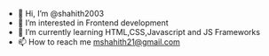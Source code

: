- 👋 Hi, I’m @shahith2003
- 👀 I’m interested in Frontend development
- 🌱 I’m currently learning HTML,CSS,Javascript and JS Frameworks
- 📫 How to reach me mshahith21@gmail.com

<!---
shahith2003/shahith2003 is a ✨ special ✨ repository because its `README.md` (this file) appears on your GitHub profile.
You can click the Preview link to take a look at your changes.
--->
